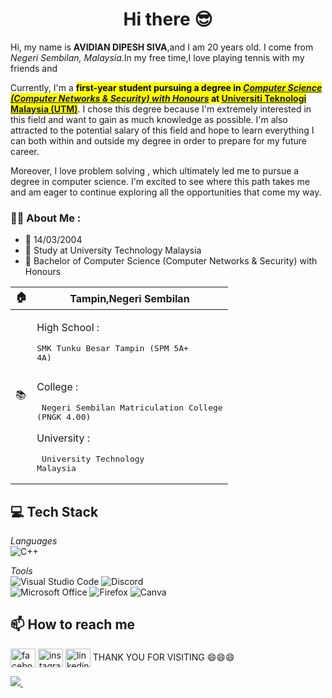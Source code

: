 <h1 align="center">Hi there 😎</h1>

Hi, my name is <b>AVIDIAN DIPESH SIVA</b>,and I am 20 years old. I come from <em>Negeri Sembilan, Malaysia</em>.In my free time,I love playing tennis with my friends and 

Currently, I'm a <b><mark>first-year student pursuing a degree in *[Computer Science (Computer Networks & Security) with Honours]((https://comp.utm.my/secrh/))* at **[Universiti Teknologi Malaysia (UTM)](https://www.utm.my/)**</mark></b>. I chose this degree because I'm extremely interested in this field and want to gain as much knowledge as possible. I'm also attracted to the potential salary of this field and hope to learn everything I can both within and outside my degree in order to prepare for my future career.


Moreover, I love problem solving , which ultimately led me to pursue a degree in computer science. I'm excited to see where this path takes me and am eager to continue exploring all the opportunities that come my way.


### :man_technologist: About Me :

- 📆 14/03/2004
- 🏫 Study at University Technology Malaysia
- 📝 Bachelor of Computer Science (Computer Networks & Security) with Honours


|:house:| Tampin,Negeri Sembilan|
|--|--|
   | :books: |<p>High School :<pre>SMK Tunku Besar Tampin (SPM 5A+ 4A)</p></pre><p>College :<pre> Negeri Sembilan Matriculation College (PNGK 4.00)</pre></p> <p>University :<pre> University Technology Malaysia </pre>|

## 💻 Tech Stack
*Languages*  
![C++](https://img.shields.io/badge/c++-%2300599C.svg?style=for-the-badge&logo=c%2B%2B&logoColor=white)

*Tools*  
![Visual Studio Code](https://img.shields.io/badge/Visual%20Studio%20Code-0078d7.svg?style=for-the-badge&logo=visual-studio-code&logoColor=white)
![Discord](https://img.shields.io/badge/Discord-5865F2?style=for-the-badge&logo=discord&logoColor=white)  
![Microsoft Office](https://img.shields.io/badge/Microsoft_Office-D83B01?style=for-the-badge&logo=microsoft-office&logoColor=white)
![Firefox](https://img.shields.io/badge/Firefox-FF7139?style=for-the-badge&logo=Firefox-Browser&logoColor=white)
![Canva](https://img.shields.io/badge/Canva-%2300C4CC.svg?style=for-the-badge&logo=Canva&logoColor=white) 


## 📫 How to reach me
<p align="left">
 <a href="https://www.facebook.com" target="blank"><img align="center" src="https://raw.githubusercontent.com/rahuldkjain/github-profile-readme-generator/master/src/images/icons/Social/facebook.svg" alt="facebook.com/" height="30" width="40" /></a>
<a href="https://www.instagram.com/avi1__/" target="blank"><img align="center" src="https://raw.githubusercontent.com/rahuldkjain/github-profile-readme-generator/master/src/images/icons/Social/instagram.svg" alt="instagram.com/wernjie_/" height="30" width="40" /></a>
<a href="https://www.linkedin.com/in/avidian-dipesh-43900a2b0/" target="blank"><img align="center" src="https://raw.githubusercontent.com/rahuldkjain/github-profile-readme-generator/master/src/images/icons/Social/linked-in-alt.svg" alt="linkedin.com/in/yong-wern-jie-0a5b90261" height="30" width="40" /></a>
THANK YOU FOR VISITING 😄😄😄

</p>
 <a href="mailto:avidian22@gmail.com"><img src="https://img.shields.io/badge/avidian22@gmail.com-D14836?style=flat&logo=gmail&logoColor=white"> </a>
